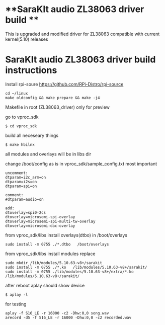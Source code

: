 # **SaraKIt audio ZL38063 driver build **  
This is upgraded and modified driver for ZL38063 compatible with current kernel(5.10) releases 

# SaraKIt audio ZL38063 driver build instructions  
Install rpi-soure https://github.com/RPi-Distro/rpi-source
```
cd ~/linux
make oldconfig && make prepare && make -j4

```

Makefile in root (ZL38063_driver) only for preview

go to vproc_sdk
```
$ cd vproc_sdk
```
build all neceseary things
```
$ make hbilnx
```
all modules and overlays will be in libs dir

change /boot/config as is in vproc_sdk/sample_config.txt most important
```
uncomment:
dtparam=i2c_arm=on
dtparam=i2s=on
dtparam=spi=on

comment:
#dtparam=audio=on

add:
dtoverlay=spi0-2cs
dtoverlay=microsemi-spi-overlay
dtoverlay=microsemi-spi-multi-tw-overlay
dtoverlay=microsemi-dac-overlay
```
from vproc_sdk/libs install overlays(dtbo) in /boot/overlays
```
sudo install -m 0755 ./*.dtbo   /boot/overlays
```

from vproc_sdk/libs install modules replace
```
sudo mkdir /lib/modules/5.10.63-v8+/sarakit
sudo install -m 0755 ./*.ko   /lib/modules/5.10.63-v8+/sarakit/
sudo install -m 0755 ./lib/modules/5.10.63-v8+/extra/*.ko   /lib/modules/5.10.63-v8+/sarakit/

```

after reboot aplay should show device 
```
$ aplay -l
```

for testing
```
aplay -f S16_LE -r 16000 -c2 -Dhw:0,0 song.wav
arecord -d5 -f S16_LE -r 16000 -Dhw:0,0 -c2 recorded.wav
```


